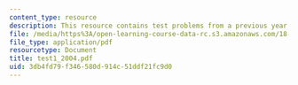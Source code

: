 ```yaml
---
content_type: resource
description: This resource contains test problems from a previous year.
file: /media/https%3A/open-learning-course-data-rc.s3.amazonaws.com/18-303-linear-partial-differential-equations-fall-2006/3db4fd79f346580d914c51ddf21fc9d0_test1_2004.pdf
file_type: application/pdf
resourcetype: Document
title: test1_2004.pdf
uid: 3db4fd79-f346-580d-914c-51ddf21fc9d0
---
```

